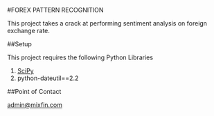 #FOREX PATTERN RECOGNITION

This project takes a crack at performing sentiment analysis on foreign exchange rate.

##Setup

This project requires the following Python Libraries

1. [SciPy](http://scipy.org/install.html)
2. python-dateutil==2.2


##Point of Contact

admin@mixfin.com